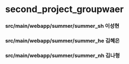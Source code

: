 # second_project_groupwaer

### src/main/webapp/summer/summer_sh 이성현
### src/main/webapp/summer/summer_he 김혜은
### src/main/webapp/summer/summer_nh 김나형
